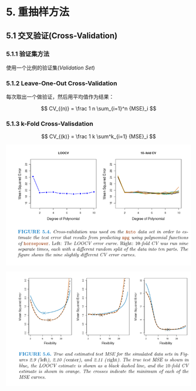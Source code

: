 # 5. 重抽样方法

## 5.1 交叉验证(Cross-Validation)

### 5.1.1 验证集方法

使用一个比例的验证集(*Validation Set*)

### 5.1.2 Leave-One-Out Cross-Validation

每次取出一个做验证，然后用平均值作为结果：

$$
CV_{(n)} = \frac 1 n \sum_{i=1}^n {MSE}_i
$$

### 5.1.3 k-Fold Cross-Valisdation


$$
CV_{(k)} = \frac 1 k \sum^k_{i=1} {MSE}_i
$$

![](images/2021-10-29-13-40-46.png)

![](images/2021-10-29-13-56-38.png)

